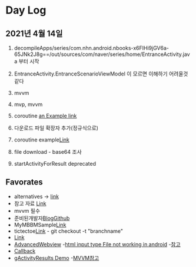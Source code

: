 # Day Log

## 2021년 4월 14일

1. decompileApps/series/com.nhn.android.nbooks-x6FIHi9jGV6a-65JNk2J8g==/out/sources/com/naver/series/home/EntranceActivity.java 부터 시작
1. EntranceActivity.EntranceScenarioViewModel 이 모르면 이해하기 어려울것 같다
1. mvvm


1. mvp, mvvm
1. coroutine [an Example link](https://tourspace.tistory.com/150?category=797357)
1. 다운로드 파일 확장자 추가(정규식으로)
1. coroutine example[Link](https://github.com/andreabresolin/KotlinCoroutinesExamples.git)
1. file download - base64 조사
1. startActivityForResult deprecated


## Favorates

- alternatives -> [link](https://developer.android.com/jetpack/androidx/releases/activity?hl=ko#declaring_dependencies)
- 참고 자료 [Link](https://github.com/Bacass/MyMvvmSample.git)
- mvvm 필수
- 준비된개발자[Blog](https://readystory.tistory.com/176)[Github](https://github.com/KimReady/Blog-Sample-Android/blob/post/mvvm-event-handling/app/src/main/java/com/ready/blog/samples/MainActivity.kt)
- MyMBBMSample[Link](https://github.com/Bacass/MyMvvmSample.git )
- tictectoe[Link](https://github.com/ericmaxwell2003/ticTacToe) - git checkout -t "branchname"
- [Link](https://tourspace.tistory.com/208)
- [AdvancedWebview](https://github.com/delight-im/Android-AdvancedWebView/blob/master/Source/library/src/main/java/im/delight/android/webview/AdvancedWebView.java)
-[html input type File not working in android](https://stackoverflow.com/questions/29045637/html-input-type-file-is-not-working-on-webview-in-android-is-there-any-way-to)
-[참고](https://coding-food-court.tistory.com/37)
- [Callback](https://youngest-programming.tistory.com/517)
- [gActivityResults Demo](https://github.com/wajahatkarim3/ActivityResultsDemo.git)
-[MVVM참고](https://academy.realm.io/kr/posts/eric-maxwell-mvc-mvp-and-mvvm-on-android/)
